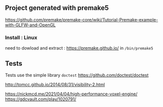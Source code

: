 ## Project generated with premake5
https://github.com/premake/premake-core/wiki/Tutorial-Premake-example-with-GLFW-and-OpenGL
### Install : Linux 
need to dowload and extract : https://premake.github.io/
in `/bin/premake5`

## Tests
Tests use the simple library `doctest`
https://github.com/doctest/doctest


http://tomcc.github.io/2014/08/31/visibility-2.html

https://nickmcd.me/2021/04/04/high-performance-voxel-engine/
https://gdcvault.com/play/1020791/